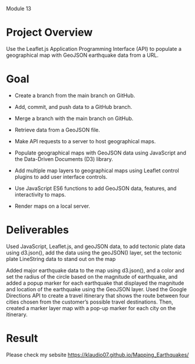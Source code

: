 Module 13

# Project Overview

Use the Leaflet.js Application Programming Interface (API) to populate a geographical map with GeoJSON earthquake data from a URL.

# Goal

- Create a branch from the main branch on GitHub.

- Add, commit, and push data to a GitHub branch.

- Merge a branch with the main branch on GitHub.

- Retrieve data from a GeoJSON file.

- Make API requests to a server to host geographical maps.

- Populate geographical maps with GeoJSON data using JavaScript and the Data-Driven Documents (D3) library.

- Add multiple map layers to geographical maps using Leaflet control plugins to add user interface controls.

- Use JavaScript ES6 functions to add GeoJSON data, features, and interactivity to maps.

- Render maps on a local server.

# Deliverables

Used JavaScript, Leaflet.js, and geoJSON data, to add tectonic plate data using d3.json(), add the data using the geoJSON() layer, set the tectonic plate LineString data to stand out on the map

Added major earthquake data to the map using d3.json(), and a color and set the radius of the circle based on the magnitude of earthquake, and added a popup marker for each earthquake that displayed the magnitude and location of the earthquake using the GeoJSON layer. Used the Google Directions API to create a travel itinerary that shows the route between four cities chosen from the customer’s possible travel destinations. Then, created a marker layer map with a pop-up marker for each city on the itinerary.

# Result

Please check my sebsite https://klaudio07.github.io/Mapping_Earthquakes/
